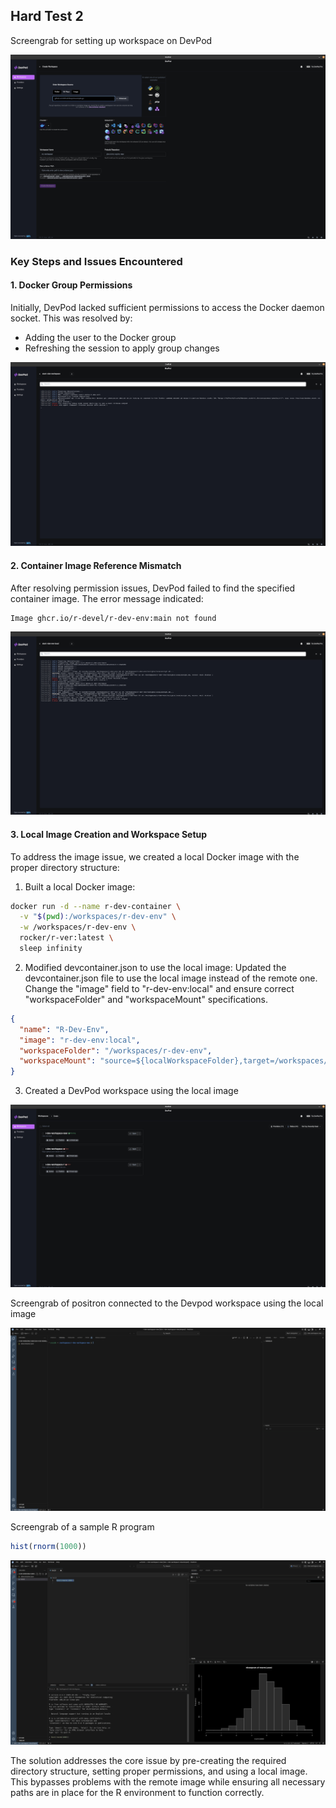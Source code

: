 ## Hard Test 2

Screengrab for setting up workspace on DevPod 

![image](https://github.com/avinabneogy23/r-dev-env-test/blob/main/assets/hard_15.png)

### Key Steps and Issues Encountered

#### 1. Docker Group Permissions

Initially, DevPod lacked sufficient permissions to access the Docker daemon socket. This was resolved by:

- Adding the user to the Docker group
- Refreshing the session to apply group changes

![image](https://github.com/avinabneogy23/r-dev-env-test/blob/main/assets/hard_10.png)



#### 2. Container Image Reference Mismatch

After resolving permission issues, DevPod failed to find the specified container image. The error message indicated:

```
Image ghcr.io/r-devel/r-dev-env:main not found
```
![image](https://github.com/avinabneogy23/r-dev-env-test/blob/main/assets/hard_11.png)


#### 3. Local Image Creation and Workspace Setup

To address the image issue, we created a local Docker image with the proper directory structure:

1. Built a local Docker image:

```bash
docker run -d --name r-dev-container \
  -v "$(pwd):/workspaces/r-dev-env" \
  -w /workspaces/r-dev-env \
  rocker/r-ver:latest \
  sleep infinity
```

2. Modified devcontainer.json to use the local image:
Updated the devcontainer.json file to use the local image instead of the remote one. Change the "image" field to "r-dev-env:local" and ensure correct "workspaceFolder" and "workspaceMount" specifications.
```json
{
  "name": "R-Dev-Env",
  "image": "r-dev-env:local",
  "workspaceFolder": "/workspaces/r-dev-env",
  "workspaceMount": "source=${localWorkspaceFolder},target=/workspaces/r-dev-env,type=bind,consistency=cached"
}
```

3. Created a DevPod workspace using the local image

![image](https://github.com/avinabneogy23/r-dev-env-test/blob/main/assets/hard_12.png)

Screengrab of positron connected to the Devpod workspace using the local image 

![image](https://github.com/avinabneogy23/r-dev-env-test/blob/main/assets/hard_13.png)

Screengrab of a sample R program 

```R
hist(rnorm(1000))
```

![image](https://github.com/avinabneogy23/r-dev-env-test/blob/main/assets/hard_14.png)

The solution addresses the core issue by pre-creating the required directory structure, setting proper permissions, and using a local image. This bypasses problems with the remote image while ensuring all necessary paths are in place for the R environment to function correctly.